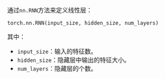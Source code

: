 通过`nn.RNN`方法来定义线性层：
```
torch.nn.RNN(input_size, hidden_size, num_layers)
```
其中：
- `input_size`：输入的特征数。
- `hidden_size`：隐藏层中输出的特征大小。
- `num_layers`：隐藏层的个数。
